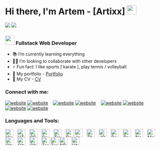 <h1>Hi there, I'm Artem - [Artixx] <img src="https://raw.githubusercontent.com/iampavangandhi/iampavangandhi/master/gifs/Hi.gif" width="30px"> </h1>
<img src="./img/header-artixx-light.jpg#gh-light-mode-only" />
<img src="./img/header-artixx-darkk.jpg#gh-dark-mode-only" />
<h3> <img src="https://media.giphy.com/media/WUlplcMpOCEmTGBtBW/giphy.gif" width="30" /> Fullstack Web Developer </h3>

- 📚 I’m currently learning everything
- 🤝🏻 I’m looking to collaborate with other developers
- ⚡ Fun fact: I like sports [ karate ], play tennis / volleyball
- 💼 My portfolio - [Portfolio](https://artem-naumenko.com)
- 💼 My CV - [CV](https://artixxportfolio.netlify.app/Artem%20naumenko%20CV.pdf)

### Connect with me: 

[![website](./img/linkedin-light.svg)](https://www.linkedin.com/in/artemnaumenko9#gh-light-mode-only)
[![website](./img/linkedin-dark.svg)](https://www.linkedin.com/in/artemnaumenko#gh-dark-mode-only)
&nbsp;&nbsp;
[![website](./img/instagram-light.svg)](https://www.instagram.com/artixtm#gh-light-mode-only)
[![website](./img/instagram-dark.svg)](https://www.instagram.com/artixtm#gh-dark-mode-only)
&nbsp;&nbsp;
[![website](./img/telegram-light.png)](https://t.me/Artixxtm#gh-light-mode-only)
[![website](./img/telegram-dark.png)](https://t.me/Artixxtm#gh-dark-mode-only)
&nbsp;&nbsp;
[![website](./img/mail-light.png)](http://officalwoolf@gmail.com#gh-light-mode-only)
[![website](./img/mail-dark.png)](http://officalwoolf@gmail.com#gh-dark-mode-only)

### Languages and Tools:

[<img align="left" alt="Visual Studio Code" width="26px" src="https://cdn.jsdelivr.net/gh/devicons/devicon/icons/vscode/vscode-original.svg" style="padding-right:10px;" />][website]
[<img align="left" alt="HTML5" width="26px" src="https://cdn.jsdelivr.net/gh/devicons/devicon/icons/html5/html5-original.svg" style="padding-right:10px;" />][website]
[<img align="left" alt="CSS3" width="26px" src="https://cdn.jsdelivr.net/gh/devicons/devicon/icons/css3/css3-original.svg" style="padding-right:10px;" />][website]
[<img align="left" alt="Sass" width="26px" src="https://cdn.jsdelivr.net/gh/devicons/devicon/icons/sass/sass-original.svg" style="padding-right:10px;" />][website]
[<img align="left" alt="Tailwind" width="26px" src="./img/tailwind-css-icon.svg" style="padding-right:10px;" />][website]
[<img align="left" alt="Bootstrap" width="26px" src="./img/Bootstrap_logo.svg.png" />][website]
[<img align="left" alt="JavaScript" width="26px" src="https://cdn.jsdelivr.net/gh/devicons/devicon/icons/javascript/javascript-original.svg" style="padding-right:10px;" />][website]
[<img align="left" alt="Three.js" width="26px" src="https://global.discourse-cdn.com/standard17/uploads/threejs/original/2X/e/e4f86d2200d2d35c30f7b1494e96b9595ebc2751.png" style="padding-right:10px;" />][website]
[<img align="left" alt="JQuery" width="26px" src="https://www.vectorlogo.zone/logos/jquery/jquery-icon.svg" style="padding-right:10px;" />][website]
[<img align="left" alt="React" width="26px" src="https://cdn.jsdelivr.net/gh/devicons/devicon/icons/react/react-original.svg" style="padding-right:10px;" />][website]
[<img align="left" alt="Redux" width="26px" src="https://www.svgrepo.com/show/303557/redux-logo.svg" style="padding-right:10px;" />][website]
[<img align="left" alt="Node.js" width="26px" src="https://cdn-icons-png.flaticon.com/512/919/919825.png" style="padding-right:10px;" />][website]
[<img align="left" alt="MongoDB" width="26px" src="https://www.svgrepo.com/download/331488/mongodb.svg" style="padding-right:10px;" />][website]
[<img align="left" alt="Git" width="26px" src="https://cdn.jsdelivr.net/gh/devicons/devicon/icons/git/git-original.svg" style="padding-right:10px;" />][website]
[<img align="left" alt="GitHub" width="26px" src="https://user-images.githubusercontent.com/3369400/139447912-e0f43f33-6d9f-45f8-be46-2df5bbc91289.png" style="padding-right:10px;" />](https://artemnaumenko.com#gh-dark-mode-only)
[<img align="left" alt="GitHub" width="26px" src="https://user-images.githubusercontent.com/3369400/139448065-39a229ba-4b06-434b-bc67-616e2ed80c8f.png" style="padding-right:10px;" />](https://artemnaumenko.com#gh-light-mode-only)
[<img align="left" alt="Terminal" width="26px" src="./img/terminal-light.svg" />](https://artemnaumenko.com#gh-light-mode-only)
[<img align="left" alt="Terminal" width="26px" src="./img/terminal-dark.svg" />](https://artemnaumenko.com#gh-dark-mode-only)
[<img align="left" alt="NPM" width="26px" src="https://static-00.iconduck.com/assets.00/npm-icon-2048x2048-3xqnd60o.png" style="padding-right:10px;" />][website]
[<img align="left" alt="Vite" width="26px" src="https://upload.wikimedia.org/wikipedia/commons/thumb/f/f1/Vitejs-logo.svg/1039px-Vitejs-logo.svg.png" style="padding-right:10px;" />][website]

[website]: https://artem-naumenko.com
[instagram]: https://www.instagram.com/artixtm
[linkedin]: https://www.linkedin.com/in/artemnaumenko
[telegram]: https://t.me/Artixxtm
